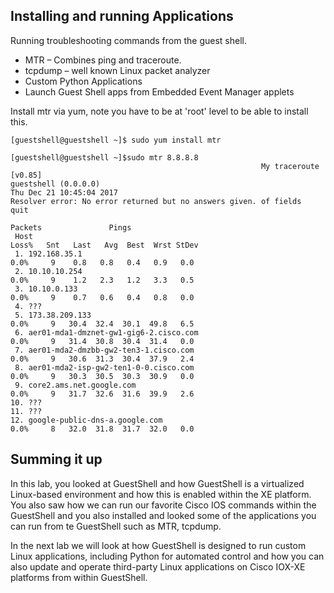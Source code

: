## Installing and running Applications

Running troubleshooting commands from the guest shell.

- MTR – Combines ping and traceroute. 
- tcpdump – well known Linux packet analyzer
- Custom Python Applications
- Launch Guest Shell apps from Embedded Event Manager applets

Install mtr via yum, note you have to be at 'root' level to be able to install this.

```
[guestshell@guestshell ~]$ sudo yum install mtr
```
```
[guestshell@guestshell ~]$sudo mtr 8.8.8.8
                                                       	My traceroute  [v0.85]
guestshell (0.0.0.0)                                                                                          Thu Dec 21 10:45:04 2017
Resolver error: No error returned but no answers given. of fields   quit
                                                                                              Packets               Pings
 Host                                                                                       Loss%   Snt   Last   Avg  Best  Wrst StDev
 1. 192.168.35.1                                                                             0.0%     9    0.8   0.8   0.4   0.9   0.0
 2. 10.10.10.254                                                                             0.0%     9    1.2   2.3   1.2   3.3   0.5
 3. 10.10.0.133                                                                              0.0%     9    0.7   0.6   0.4   0.8   0.0
 4. ???
 5. 173.38.209.133                                                                           0.0%     9   30.4  32.4  30.1  49.8   6.5
 6. aer01-mda1-dmznet-gw1-gig6-2.cisco.com                                                   0.0%     9   31.4  30.8  30.4  31.4   0.0
 7. aer01-mda2-dmzbb-gw2-ten3-1.cisco.com                                                    0.0%     9   30.6  31.3  30.4  37.9   2.4
 8. aer01-mda2-isp-gw2-ten1-0-0.cisco.com                                                    0.0%     9   30.3  30.5  30.3  30.9   0.0
 9. core2.ams.net.google.com                                                                 0.0%     9   31.7  32.6  31.6  39.9   2.6
10. ???
11. ???
12. google-public-dns-a.google.com                                                           0.0%     8   32.0  31.8  31.7  32.0   0.0
 ```
 
## Summing it up

In this lab, you looked at GuestShell and how GuestShell is a virtualized Linux-based environment and how this is enabled within the XE platform. You also saw how we can run our favorite Cisco IOS commands within the GuestShell and you also installed and looked some of the applications you can run from te GuestShell such as MTR, tcpdump.  

In the next lab we will look at how GuestShell is designed to run custom Linux applications, including Python for automated control and how you can also update and operate third-party Linux applications on Cisco IOX-XE platforms from within GuestShell.
